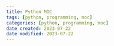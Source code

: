 ```yaml
---
title: Python MOC
tags: [python, programming, moc]
categories: [python, programming, moc]
date created: 2023-07-22
date modified: 2023-07-22
---
```

